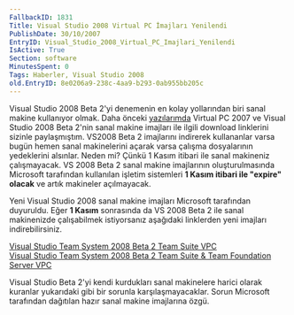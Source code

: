 ```yaml
---
FallbackID: 1831
Title: Visual Studio 2008 Virtual PC İmajları Yenilendi
PublishDate: 30/10/2007
EntryID: Visual_Studio_2008_Virtual_PC_Imajlari_Yenilendi
IsActive: True
Section: software
MinutesSpent: 0
Tags: Haberler, Visual Studio 2008
old.EntryID: 8e0206a9-238c-4aa9-b293-0ab955bb205c
---
```

Visual Studio 2008 Beta 2'yi denemenin en kolay yollarından biri sanal
makine kullanıyor olmak. Daha önceki
[yazılarımda](PermaLink.aspx?guid=3828ccde-9e6e-48ef-8335-948d4e839521)
Virtual PC 2007 ve Visual Studio 2008 Beta 2'nin sanal makine imajları
ile ilgili download linklerini sizinle paylaşmıştım. VS2008 Beta 2
imajlarını indirerek kullananlar varsa bugün hemen sanal makinelerini
açarak varsa çalışma dosyalarının yedeklerini alsınlar. Neden mi? Çünkü
1 Kasım itibari ile sanal makineniz çalışmayacak. VS 2008 Beta 2 sanal
makine imajlarının oluşturulmasında Microsoft tarafından kullanılan
işletim sistemleri **1 Kasım itibari ile "expire" olacak** ve artık
makineler açılmayacak.

Yeni Visual Studio 2008 sanal makine imajları Microsoft tarafından
duyuruldu. Eğer **1 Kasım** sonrasında da VS 2008 Beta 2 ile sanal
makinenizde çalışabilmek istiyorsanız aşağıdaki linklerden yeni imajları
indirebilirsiniz.

[Visual Studio Team System 2008 Beta 2 Team Suite
VPC](http://go.microsoft.com/?linkid=7171918)\
 [Visual Studio Team System 2008 Beta 2 Team Suite & Team Foundation
Server VPC](http://go.microsoft.com/?linkid=7171920)

Visual Studio Beta 2'yi kendi kurdukları sanal makinelere harici olarak
kuranlar yukarıdaki gibi bir sorunla karşılaşmayacaklar. Sorun Microsoft
tarafından dağıtılan hazır sanal makine imajlarına özgü.


